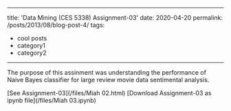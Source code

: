 
---
title: 'Data Mining (CES 5338) Assignment-03'
date: 2020-04-20
permalink: /posts/2013/08/blog-post-4/
tags:
  - cool posts
  - category1
  - category2
---

The purpose of this assinment was understanding the performance of Naive Bayes classifier for large review movie data sentimental analysis.

[See Assignment-03](/files/Miah 02.html)
[Download Assignment-03 as ipynb file](/files/Miah 03.ipynb)
